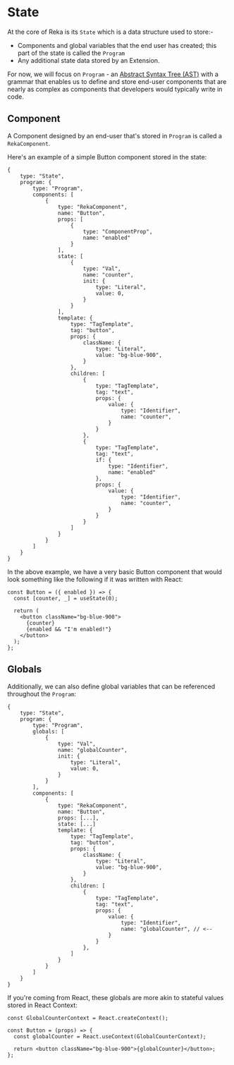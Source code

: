 # State

At the core of Reka is its `State` which is a data structure used to store:-

- Components and global variables that the end user has created; this part of the state is called the `Program`
- Any additional state data stored by an Extension.

For now, we will focus on `Program` - an [Abstract Syntax Tree (AST)](https://en.wikipedia.org/wiki/Abstract_syntax_tree) with a grammar that enables us to define and store end-user components that are nearly as complex as components that developers would typically write in code.

## Component

A Component designed by an end-user that's stored in `Program` is called a `RekaComponent`.

Here's an example of a simple Button component stored in the state:

```tsx
{
    type: "State",
    program: {
        type: "Program",
        components: [
            {
                type: "RekaComponent",
                name: "Button",
                props: [
                    {
                        type: "ComponentProp",
                        name: "enabled"
                    }
                ],
                state: [
                    {
                        type: "Val",
                        name: "counter",
                        init: {
                            type: "Literal",
                            value: 0,
                        }
                    }
                ],
                template: {
                    type: "TagTemplate",
                    tag: "button",
                    props: {
                        className: {
                            type: "Literal",
                            value: "bg-blue-900",
                        }
                    },
                    children: [
                        {
                            type: "TagTemplate",
                            tag: "text",
                            props: {
                                value: {
                                    type: "Identifier",
                                    name: "counter",
                                }
                            }
                        },
                        {
                            type: "TagTemplate",
                            tag: "text",
                            if: {
                                type: "Identifier",
                                name: "enabled"
                            },
                            props: {
                                value: {
                                    type: "Identifier",
                                    name: "counter",
                                }
                            }
                        }
                    ]
                }
            }
        ]
    }
}
```

In the above example, we have a very basic Button component that would look something like the following if it was written with React:

```tsx
const Button = ({ enabled }) => {
  const [counter, _] = useState(0);

  return (
    <button className="bg-blue-900">
      {counter}
      {enabled && "I'm enabled!"}
    </button>
  );
};
```

## Globals

Additionally, we can also define global variables that can be referenced throughout the `Program`:

```tsx
{
    type: "State",
    program: {
        type: "Program",
        globals: [
            {
                type: "Val",
                name: "globalCounter",
                init: {
                    type: "Literal",
                    value: 0,
                }
            }
        ],
        components: [
            {
                type: "RekaComponent",
                name: "Button",
                props: [...],
                state: [...]
                template: {
                    type: "TagTemplate",
                    tag: "button",
                    props: {
                        className: {
                            type: "Literal",
                            value: "bg-blue-900",
                        }
                    },
                    children: [
                        {
                            type: "TagTemplate",
                            tag: "text",
                            props: {
                                value: {
                                    type: "Identifier",
                                    name: "globalCounter", // <--
                                }
                            }
                        },
                    ]
                }
            }
        ]
    }
}
```

If you're coming from React, these globals are more akin to stateful values stored in React Context:

```tsx
const GlobalCounterContext = React.createContext();

const Button = (props) => {
  const globalCounter = React.useContext(GlobalCounterContext);

  return <button className="bg-blue-900">{globalCounter}</button>;
};
```
